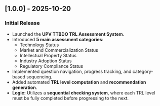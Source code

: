 ## [1.0.0] - 2025-10-20
### Initial Release
- Launched the **UPV TTBDO TRL Assessment System**.
- Introduced **5 main assessment categories**:
  - Technology Status
  - Market and Commercialization Status
  - Intellectual Property Status
  - Industry Adoption Status
  - Regulatory Compliance Status
- Implemented question navigation, progress tracking, and category-based sequencing.
- Added automated **TRL level computation** and **recommendation generation**.
- **Logic:** Utilizes a **sequential checking system**, where each TRL level must be fully completed before progressing to the next.